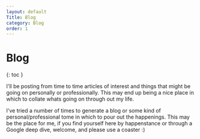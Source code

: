 ```yaml
---
layout: default
Title: Blog
category: Blog
order: 1
---
```


# Blog
{: toc }

I'll be posting from time to time articles of interest and things that might be going on personally or professionally. This may end up being a nice place in which to collate whats going on through out my life. 

I've tried a number of times to generate a blog or some kind of personal/professional tome in which to pour out the happenings. This may be the place for me, if you find yourself here by happenstance or through a Google deep dive, welcome, and please use a coaster :)
